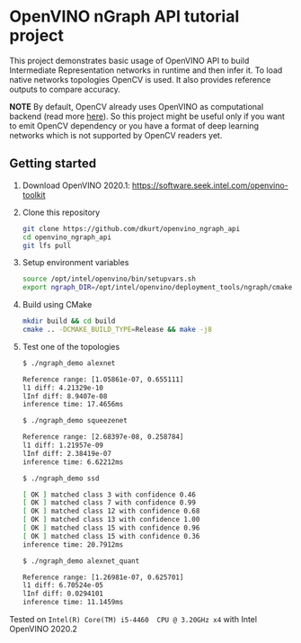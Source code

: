 # OpenVINO nGraph API tutorial project

This project demonstrates basic usage of OpenVINO API to build
Intermediate Representation networks in runtime and then infer it. To load
native networks topologies OpenCV is used. It also provides reference outputs to
compare accuracy.

**NOTE** By default, OpenCV already uses OpenVINO as computational backend (read more [here](https://github.com/opencv/opencv/wiki/Intel%27s-Deep-Learning-Inference-Engine-backend)). So this project might be useful only if you want to emit OpenCV dependency or you have a format of deep learning networks
which is not supported by OpenCV readers yet.

## Getting started

1. Download OpenVINO 2020.1: https://software.seek.intel.com/openvino-toolkit

2. Clone this repository

    ```sh
    git clone https://github.com/dkurt/openvino_ngraph_api
    cd openvino_ngraph_api
    git lfs pull
    ```

3. Setup environment variables

    ```sh
    source /opt/intel/openvino/bin/setupvars.sh
    export ngraph_DIR=/opt/intel/openvino/deployment_tools/ngraph/cmake
    ```

4. Build using CMake

    ```sh
    mkdir build && cd build
    cmake .. -DCMAKE_BUILD_TYPE=Release && make -j8
    ```

5. Test one of the topologies

    ```sh
    $ ./ngraph_demo alexnet

    Reference range: [1.05861e-07, 0.655111]
    l1 diff: 4.21329e-10
    lInf diff: 8.9407e-08
    inference time: 17.4656ms
    ```

    ```sh
    $ ./ngraph_demo squeezenet

    Reference range: [2.68397e-08, 0.258784]
    l1 diff: 1.21957e-09
    lInf diff: 2.38419e-07
    inference time: 6.62212ms
    ```

    ```sh
    $ ./ngraph_demo ssd

    [ OK ] matched class 3 with confidence 0.46
    [ OK ] matched class 7 with confidence 0.99
    [ OK ] matched class 12 with confidence 0.68
    [ OK ] matched class 13 with confidence 1.00
    [ OK ] matched class 15 with confidence 0.96
    [ OK ] matched class 15 with confidence 0.36
    inference time: 20.7912ms
    ```

    ```sh
    $ ./ngraph_demo alexnet_quant

    Reference range: [1.26981e-07, 0.625701]
    l1 diff: 6.70524e-05
    lInf diff: 0.0294101
    inference time: 11.1459ms
    ```

Tested on `Intel(R) Core(TM) i5-4460  CPU @ 3.20GHz x4` with Intel OpenVINO 2020.2
